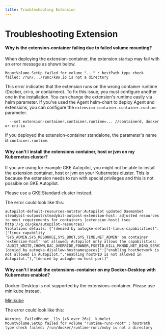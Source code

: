 ```yaml
---
title: Troubleshooting Extension
---
```


# Troubleshooting Extension

#### Why is the extension-container failing due to failed volume mounting?

When deploying the extension-container, the extension startup may fail with an error message as shown below.
```
MountVolume.SetUp failed for volume "..." : hostPath type check failed: /run/.../runc/k8s.io is not a directory
```
This error indicates that the extension runs on the wrong container runtime (Docker, cri-o, or containerd). To fix this issue, you must configure another one in the installation.
You can change the extension's runtime easily via helm parameter.
If you've used the Agent helm-chart to deploy Agent and extensions, you can configure the `extension-container.container.runtime` parameter.
```
  --set extension-container.container.runtime=... //containerd, docker or cri-io
```
If you deployed the extension-container standalone, the parameter's name is `container.runtime`.


#### Why can't I install the extensions container, host or jvm on my Kubernetes cluster?

If you are using for example GKE Autopilot, you might not be able to install the extension container, host or jvm on your Kubernetes cluster. This is because the extension needs to run with special privileges and this is not possible on GKE Autopilot.

Please use a GKE Standard cluster instead.

The error could look like this:

```
autopilot-default-resources-mutator:Autopilot updated DaemonSet steadybit-outpost/steadybit-outpost-extension-host: adjusted resources to meet requirements for containers [extension-host] (see http://g.co/gke/autopilot-resources)
Violations details: {"[denied by autogke-default-linux-capabilities]":["linux capability 'SYS_ADMIN,SYS_RESOURCE,SYS_BOOT,SYS_TIME,NET_ADMIN' on container 'extension-host' not allowed; Autopilot only allows the capabilities: 'AUDIT_WRITE,CHOWN,DAC_OVERRIDE,FOWNER,FSETID,KILL,MKNOD,NET_BIND_SERVICE,NET_RAW,SETFCAP,SETGID,SETPCAP,SETUID,SYS_CHROOT,SYS_PTRACE'."],"[denied by autogke-disallow-hostnamespaces]":["enabling hostNetwork is not allowed in Autopilot.","enabling hostPID is not allowed in Autopilot."],"[denied by autogke-no-host-port]"
```

#### Why can't I install the extensions-container on my Docker-Desktop with Kubernetes enabled?

Docker-Desktop is not supported by the extensions-container. Please use minikube instead.

[Minikube](https://minikube.sigs.k8s.io/docs/start/)

The error could look like this:

```
Warning  FailedMount  11s (x6 over 26s)  kubelet            MountVolume.SetUp failed for volume "runtime-runc-root" : hostPath type check failed: /run/docker/runtime-runc/moby is not a directory 
```